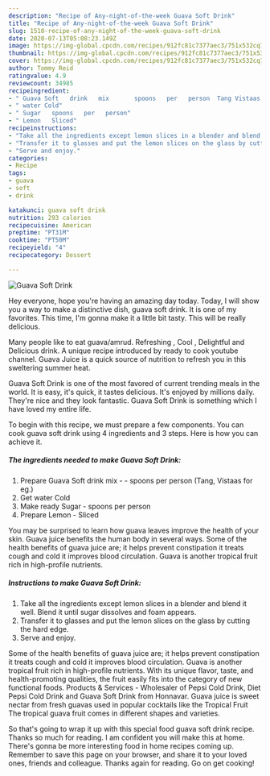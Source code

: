 ```yaml
---
description: "Recipe of Any-night-of-the-week Guava Soft Drink"
title: "Recipe of Any-night-of-the-week Guava Soft Drink"
slug: 1510-recipe-of-any-night-of-the-week-guava-soft-drink
date: 2020-07-13T05:08:23.149Z
image: https://img-global.cpcdn.com/recipes/912fc81c7377aec3/751x532cq70/guava-soft-drink-recipe-main-photo.jpg
thumbnail: https://img-global.cpcdn.com/recipes/912fc81c7377aec3/751x532cq70/guava-soft-drink-recipe-main-photo.jpg
cover: https://img-global.cpcdn.com/recipes/912fc81c7377aec3/751x532cq70/guava-soft-drink-recipe-main-photo.jpg
author: Tommy Reid
ratingvalue: 4.9
reviewcount: 34985
recipeingredient:
- " Guava Soft   drink   mix       spoons   per   person  Tang Vistaas for eg"
- " water Cold"
- " Sugar   spoons   per   person"
- " Lemon   Sliced"
recipeinstructions:
- "Take all the ingredients except lemon slices in a blender and blend it well. Blend it until sugar dissolves and foam appears."
- "Transfer it to glasses and put the lemon slices on the glass by cutting the hard edge."
- "Serve and enjoy."
categories:
- Recipe
tags:
- guava
- soft
- drink

katakunci: guava soft drink 
nutrition: 293 calories
recipecuisine: American
preptime: "PT31M"
cooktime: "PT50M"
recipeyield: "4"
recipecategory: Dessert

---
```



![Guava Soft Drink](https://img-global.cpcdn.com/recipes/912fc81c7377aec3/751x532cq70/guava-soft-drink-recipe-main-photo.jpg)

Hey everyone, hope you're having an amazing day today. Today, I will show you a way to make a distinctive dish, guava soft drink. It is one of my favorites. This time, I'm gonna make it a little bit tasty. This will be really delicious.

Many people like to eat guava/amrud. Refreshing , Cool , Delightful and Delicious drink. A unique recipe introduced by ready to cook youtube channel. Guava Juice is a quick source of nutrition to refresh you in this sweltering summer heat.

Guava Soft Drink is one of the most favored of current trending meals in the world. It is easy, it's quick, it tastes delicious. It's enjoyed by millions daily. They're nice and they look fantastic. Guava Soft Drink is something which I have loved my entire life.


To begin with this recipe, we must prepare a few components. You can cook guava soft drink using 4 ingredients and 3 steps. Here is how you can achieve it.

<!--inarticleads1-->

##### The ingredients needed to make Guava Soft Drink:

1. Prepare  Guava Soft   drink   mix -    -  spoons   per   person  (Tang, Vistaas for eg.)
1. Get  water Cold
1. Make ready  Sugar -  spoons   per   person
1. Prepare  Lemon -  Sliced


You may be surprised to learn how guava leaves improve the health of your skin. Guava juice benefits the human body in several ways. Some of the health benefits of guava juice are; it helps prevent constipation it treats cough and cold it improves blood circulation. Guava is another tropical fruit rich in high-profile nutrients. 

<!--inarticleads2-->

##### Instructions to make Guava Soft Drink:

1. Take all the ingredients except lemon slices in a blender and blend it well. Blend it until sugar dissolves and foam appears.
1. Transfer it to glasses and put the lemon slices on the glass by cutting the hard edge.
1. Serve and enjoy.


Some of the health benefits of guava juice are; it helps prevent constipation it treats cough and cold it improves blood circulation. Guava is another tropical fruit rich in high-profile nutrients. With its unique flavor, taste, and health-promoting qualities, the fruit easily fits into the category of new functional foods. Products &amp; Services - Wholesaler of Pepsi Cold Drink, Diet Pepsi Cold Drink and Guava Soft Drink from Honnavar. Guava juice is sweet nectar from fresh guavas used in popular cocktails like the Tropical Fruit The tropical guava fruit comes in different shapes and varieties. 

So that's going to wrap it up with this special food guava soft drink recipe. Thanks so much for reading. I am confident you will make this at home. There's gonna be more interesting food in home recipes coming up. Remember to save this page on your browser, and share it to your loved ones, friends and colleague. Thanks again for reading. Go on get cooking!

